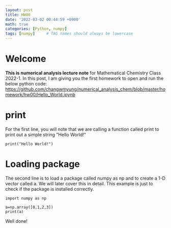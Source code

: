 ```yaml
---
layout: post
title: HW00
date: '2022-03-02 00:44:59 +0900'
math: true
categories: [Python, numpy]
tags: [numpy]     # TAG names should always be lowercase
---
```

# Welcome

**This is numerical analysis lecture note** for Mathematical Chemistry Class 2022-1. In this post, I am giving you the first homework to open and run the below python code: https://github.com/changwmyung/numerical_analysis_chem/blob/master/homework/hw00/Hello_World.ipynb

# print

For the first line, you will note that we are calling a function called print to print out a simple string "Hello World!"

```
print("Hello World!")
```

# Loading package

The second line is to load a package called numpy as np and to create a 1-D vector called a. We will later cover this in detail. This example is just to check if the package is installed correctly.

```
import numpy as np

a=np.array([0,1,2,3])
print(a)
```

Well done!
